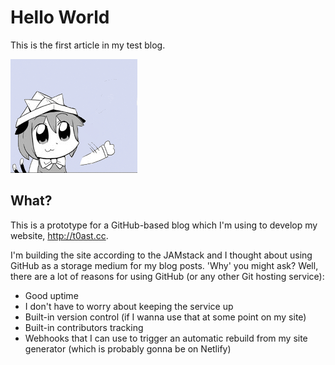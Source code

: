 # Hello World

This is the first article in my test blog.

![hewwoo](https://raw.githubusercontent.com/TestBread/notblog/master/media/images/chenwave.gif)

## What?

This is a prototype for a GitHub-based blog which I'm using to develop my website, http://t0ast.cc.

I'm building the site according to the JAMstack and I thought about using GitHub as a storage medium for my blog posts.
'Why' you might ask? Well, there are a lot of reasons for using GitHub (or any other Git hosting service):
 * Good uptime
 * I don't have to worry about keeping the service up
 * Built-in version control (if I wanna use that at some point on my site)
 * Built-in contributors tracking
 * Webhooks that I can use to trigger an automatic rebuild from my site generator (which is probably gonna be on Netlify)

